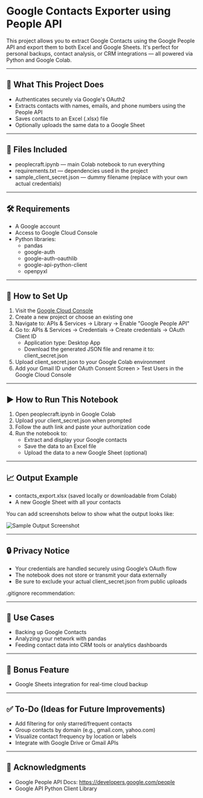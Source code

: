 # Google Contacts Exporter using People API

This project allows you to extract Google Contacts using the Google People API and export them to both Excel and Google Sheets. It's perfect for personal backups, contact analysis, or CRM integrations — all powered via Python and Google Colab.

---

## 🚀 What This Project Does

- Authenticates securely via Google's OAuth2
- Extracts contacts with names, emails, and phone numbers using the People API
- Saves contacts to an Excel (.xlsx) file
- Optionally uploads the same data to a Google Sheet

---

## 📂 Files Included

- peoplecraft.ipynb — main Colab notebook to run everything
- requirements.txt — dependencies used in the project
- sample_client_secret.json — dummy filename (replace with your own actual credentials)

---

## 🛠️ Requirements

- A Google account
- Access to Google Cloud Console
- Python libraries:
  - pandas
  - google-auth
  - google-auth-oauthlib
  - google-api-python-client
  - openpyxl

---

## 🔐 How to Set Up

1. Visit the [Google Cloud Console](https://console.cloud.google.com)
2. Create a new project or choose an existing one
3. Navigate to: APIs & Services → Library → Enable "Google People API"
4. Go to: APIs & Services → Credentials → Create credentials → OAuth Client ID
   - Application type: Desktop App
   - Download the generated JSON file and rename it to: client_secret.json
5. Upload client_secret.json to your Google Colab environment
6. Add your Gmail ID under OAuth Consent Screen > Test Users in the Google Cloud Console

---

## ▶️ How to Run This Notebook

1. Open peoplecraft.ipynb in Google Colab
2. Upload your client_secret.json when prompted
3. Follow the auth link and paste your authorization code
4. Run the notebook to:
   - Extract and display your Google contacts
   - Save the data to an Excel file
   - Upload the data to a new Google Sheet (optional)

---

## 📈 Output Example

- contacts_export.xlsx (saved locally or downloadable from Colab)
- A new Google Sheet with all your contacts

You can add screenshots below to show what the output looks like:

![Sample Output Screenshot](path_to_your_screenshot.png)

---

## 🔒 Privacy Notice

- Your credentials are handled securely using Google’s OAuth flow
- The notebook does not store or transmit your data externally
- Be sure to exclude your actual client_secret.json from public uploads

.gitignore recommendation:

---

## 🧠 Use Cases

- Backing up Google Contacts
- Analyzing your network with pandas
- Feeding contact data into CRM tools or analytics dashboards

---

## 🎁 Bonus Feature

- Google Sheets integration for real-time cloud backup

---

## ✅ To-Do (Ideas for Future Improvements)

- Add filtering for only starred/frequent contacts
- Group contacts by domain (e.g., gmail.com, yahoo.com)
- Visualize contact frequency by location or labels
- Integrate with Google Drive or Gmail APIs

---

## 🙌 Acknowledgments

- Google People API Docs: https://developers.google.com/people
- Google API Python Client Library

